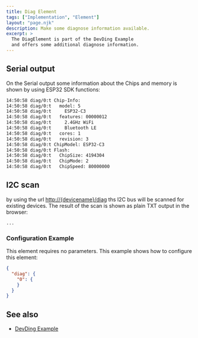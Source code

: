 ```yaml
---
title: Diag Element
tags: ["Implementation", "Element"]
layout: "page.njk"
description: Make some diagnose information available.
excerpt: >
  The DiagElement is part of the DevDing Example 
  and offers some additional diagnose information.
---
```


## Serial output

On the Serial output some information about the Chips and memory is shown by using ESP32 SDK functions:

``` txt
14:50:58 diag/0:t Chip-Info:
14:50:58 diag/0:t   model: 5
14:50:58 diag/0:t     ESP32-C3
14:50:58 diag/0:t   features: 00000012
14:50:58 diag/0:t     2.4GHz WiFi
14:50:58 diag/0:t     Bluetooth LE
14:50:58 diag/0:t   cores: 1
14:50:58 diag/0:t   revision: 3
14:50:58 diag/0:t ChipModel: ESP32-C3
14:50:58 diag/0:t Flash:
14:50:58 diag/0:t   ChipSize: 4194304
14:50:58 diag/0:t   ChipMode: 2
14:50:58 diag/0:t   ChipSpeed: 80000000
```


## I2C scan

by using the url <http://{devicename}/diag> ths I2C bus will be scanned for existing devices.
The result of the scan is shown as plain TXT output in the browser:

<!-- TODO: -->
``` txt
...
```

<!-- 
## rtcmem

TODO:
-->


### Configuration Example

This element requires no parameters.
This example shows how to configure this element:

``` json
{
  "diag": {
    "0": {
    }
  }
}
```

## See also

* [DevDing Example](/examples/devding.md)
